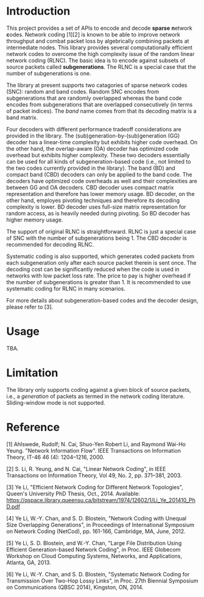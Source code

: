 Introduction
============
This project provides a set of APIs to encode and decode **sparse** **n**etwork **c**odes. Network coding [1][2] is known to be able to improve network throughput and combat packet loss by algebrically combining packets at intermediate nodes. This library provides several computationally efficient network codes to overcome the high complexity issue of the random linear network coding (RLNC). The basic idea is to encode against subsets of source packets called **subgenerations**. The RLNC is a special case that the number of subgenerations is one.

The library at present supports two catagories of sparse network codes (SNC): random and band codes. Random SNC encodes from subgenerations that are randomly overlapped whereas the band code encodes from subgenerations that are overlapped consecutively (in terms of packet indices). The _band_ name comes from that its decoding matrix is a band matrix.

Four decoders with different performance tradeoff considerations are provided in the library. The (sub)generation-by-(sub)generation (GG) decoder has a linear-time complexity but exhibits higher code overhead. On the other hand, the overlap-aware (OA) decoder has optimized code overhead but exhibits higher complexity. These two decoders essentially can be used for all kinds of subgeneration-based code (i.e., not limited to the two codes currently provided in the library). The band (BD) and compact band (CBD) decoders can only be applied to the band code. The decoders have optimized code overheads as well and their complexities are between GG and OA decoders. CBD decoder uses compact matrix representation and therefore has lower memory usage. BD decoder, on the other hand, employes pivoting techniques and therefore its decoding complexity is lower. BD decoder uses full-size matrix representation for random access, as is heavily needed during pivoting. So BD decoder has higher memory usage.

The support of original RLNC is straightforward. RLNC is just a special case of SNC with the number of subgenerations being 1. The CBD decoder is recommended for decoding RLNC.

Systematic coding is also supported, which generates coded packets from each subgeneration only after each source packet therein is sent once. The decoding cost can be significantly reduced when the code is used in networks with low packet loss rate. The price to pay is higher overhead if the number of subgenerations is greater than 1. It is recommended to use systematic coding for RLNC in many scenarios.

For more details about subgeneration-based codes and the decoder design, please refer to [3].

Usage
============
TBA.

Limitation
============
The library only supports coding against a given block of source packets, i.e., a *generation* of packets as termed in the network coding literature. Sliding-window mode is not supported.

Reference
============
[1] Ahlswede, Rudolf; N. Cai, Shuo-Yen Robert Li, and Raymond Wai-Ho Yeung. "Network Information Flow". IEEE Transactions on Information Theory, IT-46 46 (4): 1204–1216, 2000.

[2] S. Li, R. Yeung, and N. Cai, "Linear Network Coding", in IEEE Transactions on Information Theory, Vol 49, No. 2, pp. 371–381, 2003.

[3] Ye Li, "Efficient Network Coding for Different Network Topologies", Queen's University PhD Thesis, Oct., 2014. Available: https://qspace.library.queensu.ca/bitstream/1974/12602/1/Li_Ye_201410_PhD.pdf

[4] Ye Li, W.-Y. Chan, and S. D. Blostein, "Network Coding with Unequal Size Overlapping Generations", in Proceedings of International Symposium on Network Coding (NetCod), pp. 161-166, Cambridge, MA, June, 2012.

[5] Ye Li, S. D. Blostein, and W.-Y. Chan, "Large File Distribution Using Efficient Generation-based Network Coding", in Proc. IEEE Globecom Workshop on Cloud Computing Systems, Networks, and Applications, Atlanta, GA, 2013.

[6] Ye Li, W.-Y. Chan, and S. D. Blostein, "Systematic Network Coding for Transmission Over Two-Hop Lossy Links", in Proc. 27th Biennial Symposium on Communications (QBSC 2014), Kingston, ON, 2014. 
